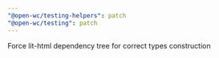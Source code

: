 ```yaml
---
"@open-wc/testing-helpers": patch
"@open-wc/testing": patch
---
```


Force lit-html dependency tree for correct types construction
